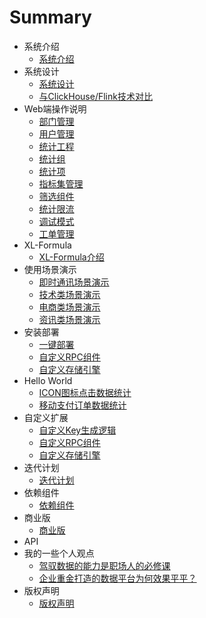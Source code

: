 # Summary

*  系统介绍
    * [系统介绍](zh/项目介绍/系统介绍.md)
*  系统设计
    * [系统设计](zh/architecture/01.md)
    * [与ClickHouse/Flink技术对比](zh/architecture/02.md)
*  Web端操作说明
    * [部门管理](zh/Web端操作说明/部门管理.md)
    * [用户管理](zh/Web端操作说明/用户管理.md)
    * [统计工程](zh/Web端操作说明/统计工程.md)
    * [统计组](zh/Web端操作说明/统计组管理.md)
    * [统计项](zh/Web端操作说明/统计项管理.md)
    * [指标集管理](zh/Web端操作说明/指标集管理.md)    
    * [筛选组件](zh/Web端操作说明/筛选组件.md)
    * [统计限流](zh/Web端操作说明/统计限流.md)
    * [调试模式](zh/Web端操作说明/调试模式.md)
    * [工单管理](zh/Web端操作说明/工单管理.md)
*  XL-Formula
    * [XL-Formula介绍](zh/XL-Formula/01.md)
*  使用场景演示
    * [即时通讯场景演示](zh/scene/01.md)
    * [技术类场景演示](zh/scene/02.md)
    * [电商类场景演示](zh/scene/03.md)
    * [资讯类场景演示](zh/scene/04.md)
*  安装部署
    * [一键部署](zh/deploy/01.md)
    * [自定义RPC组件](zh/deploy/02.md)
    * [自定义存储引擎](zh/deploy/03.md)
*  Hello World
    * [ICON图标点击数据统计](zh/HelloWorld/01.md)
    * [移动支付订单数据统计](zh/HelloWorld/02.md)
*  自定义扩展
    * [自定义Key生成逻辑](zh/extend/01.md)
    * [自定义RPC组件](zh/extend/02.md)
    * [自定义存储引擎](zh/extend/03.md)
*  迭代计划
    * [迭代计划](zh/迭代计划/迭代计划.md)  
*  依赖组件
    * [依赖组件](zh/依赖组件/依赖组件.md)
*  商业版
   * [商业版](zh/商业版/商业版.md)
*  API 
*  我的一些个人观点
   * [驾驭数据的能力是职场人的必修课](zh/opinion/01.md)   
   * [企业重金打造的数据平台为何效果平平？](zh/opinion/02.md)
*  版权声明
    * [版权声明](zh/copyright/01.md)
